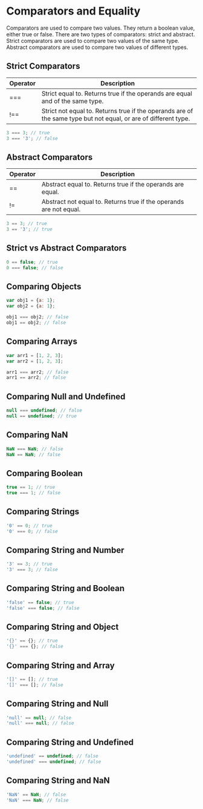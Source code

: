 # Comparators and Equality

Comparators are used to compare two values. They return a boolean value, either true or false. There are two types of comparators: strict and abstract. Strict comparators are used to compare two values of the same type. Abstract comparators are used to compare two values of different types.

## Strict Comparators

| Operator | Description |
| --- | --- |
| === | Strict equal to. Returns true if the operands are equal and of the same type. |
| !== | Strict not equal to. Returns true if the operands are of the same type but not equal, or are of different type. |

```js
3 === 3; // true
3 === '3'; // false
```

## Abstract Comparators

| Operator | Description |
| --- | --- |
| == | Abstract equal to. Returns true if the operands are equal. |
| != | Abstract not equal to. Returns true if the operands are not equal. |

```js
3 == 3; // true
3 == '3'; // true
```

## Strict vs Abstract Comparators

```js
0 == false; // true
0 === false; // false
```

## Comparing Objects

```js
var obj1 = {a: 1};
var obj2 = {a: 1};

obj1 === obj2; // false
obj1 == obj2; // false
```

## Comparing Arrays

```js
var arr1 = [1, 2, 3];
var arr2 = [1, 2, 3];

arr1 === arr2; // false
arr1 == arr2; // false
```

## Comparing Null and Undefined

```js
null === undefined; // false
null == undefined; // true
```

## Comparing NaN

```js
NaN === NaN; // false
NaN == NaN; // false
```

## Comparing Boolean

```js
true == 1; // true
true === 1; // false
```

## Comparing Strings

```js
'0' == 0; // true
'0' === 0; // false
```

## Comparing String and Number

```js
'3' == 3; // true
'3' === 3; // false
```

## Comparing String and Boolean

```js
'false' == false; // true
'false' === false; // false
```

## Comparing String and Object

```js
'{}' == {}; // true
'{}' === {}; // false
```

## Comparing String and Array

```js
'[]' == []; // true
'[]' === []; // false
```

## Comparing String and Null

```js
'null' == null; // false
'null' === null; // false
```

## Comparing String and Undefined

```js
'undefined' == undefined; // false
'undefined' === undefined; // false
```

## Comparing String and NaN

```js
'NaN' == NaN; // false
'NaN' === NaN; // false
```

